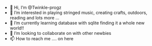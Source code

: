 - 👋 Hi, I’m @Twinkle-progz
- 👀 I’m interested in playing stringed music, creating crafts, outdoors, reading and lots more ...
- 🌱 I’m currently learning database with sqlite finding it a whole new world!!
- 💞️ I’m looking to collaborate on with other newbies
- 📫 How to reach me .... on here

<!---
Twinkle-progz/Twinkle-progz is a ✨ special ✨ repository because its `README.md` (this file) appears on your GitHub profile.
You can click the Preview link to take a look at your changes.
--->
